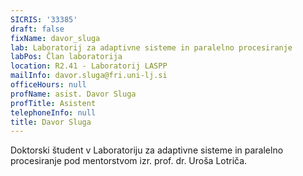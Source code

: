 ```yaml
---
SICRIS: '33385'
draft: false
fixName: davor_sluga
lab: Laboratorij za adaptivne sisteme in paralelno procesiranje
labPos: Član laboratorija
location: R2.41 - Laboratorij LASPP
mailInfo: davor.sluga@fri.uni-lj.si
officeHours: null
profName: asist. Davor Sluga
profTitle: Asistent
telephoneInfo: null
title: Davor Sluga
---
```



Doktorski študent v Laboratoriju za adaptivne sisteme in paralelno procesiranje pod mentorstvom izr. prof. dr. Uroša Lotriča.